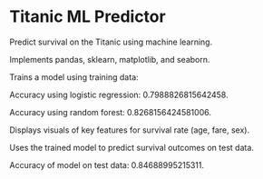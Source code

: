 # Titanic ML Predictor
Predict survival on the Titanic using machine learning.

Implements pandas, sklearn, matplotlib, and seaborn.


Trains a model using training data:

Accuracy using logistic regression: 0.7988826815642458.

Accuracy using random forest: 0.8268156424581006.


Displays visuals of key features for survival rate (age, fare, sex).


Uses the trained model to predict survival outcomes on test data.

Accuracy of model on test data: 0.84688995215311.